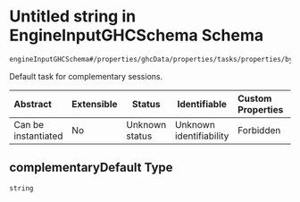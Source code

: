 # Untitled string in EngineInputGHCSchema Schema

```txt
engineInputGHCSchema#/properties/ghcData/properties/tasks/properties/byDefault/properties/complementaryDefault
```

Default task for complementary sessions.


| Abstract            | Extensible | Status         | Identifiable            | Custom Properties | Additional Properties | Access Restrictions | Defined In                                                         |
| :------------------ | ---------- | -------------- | ----------------------- | :---------------- | --------------------- | ------------------- | ------------------------------------------------------------------ |
| Can be instantiated | No         | Unknown status | Unknown identifiability | Forbidden         | Allowed               | none                | [ghc.schema.json\*](../out/ghc.schema.json "open original schema") |

## complementaryDefault Type

`string`
